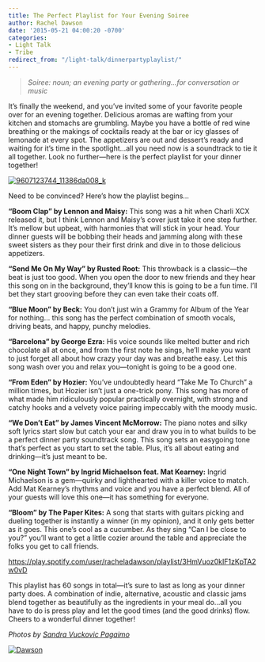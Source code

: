```yaml
---
title: The Perfect Playlist for Your Evening Soiree
author: Rachel Dawson
date: '2015-05-21 04:00:20 -0700'
categories:
- Light Talk
- Tribe
redirect_from: "/light-talk/dinnerpartyplaylist/"
---
```


> _Soiree: noun; an evening party or gathering...for conversation or music_

It’s finally the weekend, and you’ve invited some of your favorite people over for an evening together. Delicious aromas are wafting from your kitchen and stomachs are grumbling. Maybe you have a bottle of red wine breathing or the makings of cocktails ready at the bar or icy glasses of lemonade at every spot. The appetizers are out and dessert’s ready and waiting for it’s time in the spotlight…all you need now is a soundtrack to tie it all together. Look no further—here is the perfect playlist for your dinner together!

[![9607123744_11386da008_k](http://yellowconference.com/wp-content/uploads/2015/05/9607123744_11386da008_k-683x1024.jpg)](http://yellowconference.com/wp-content/uploads/2015/05/9607123744_11386da008_k.jpg)

Need to be convinced? Here’s how the playlist begins…

**“Boom Clap” by Lennon and Maisy:** This song was a hit when Charli XCX released it, but I think Lennon and Maisy’s cover just take it one step further. It’s mellow but upbeat, with harmonies that will stick in your head. Your dinner guests will be bobbing their heads and jamming along with these sweet sisters as they pour their first drink and dive in to those delicious appetizers.

**“Send Me On My Way” by Rusted Root:** This throwback is a classic—the beat is just too good. When you open the door to new friends and they hear this song on in the background, they’ll know this is going to be a fun time. I’ll bet they start grooving before they can even take their coats off.

**“Blue Moon” by Beck:** You don’t just win a Grammy for Album of the Year for nothing… this song has the perfect combination of smooth vocals, driving beats, and happy, punchy melodies.

**“Barcelona” by George Ezra:** His voice sounds like melted butter and rich chocolate all at once, and from the first note he sings, he’ll make you want to just forget all about how crazy your day was and breathe easy. Let this song wash over you and relax you—tonight is going to be a good one.

**“From Eden” by Hozier:** You’ve undoubtedly heard “Take Me To Church” a million times, but Hozier isn’t just a one-trick pony. This song has more of what made him ridiculously popular practically overnight, with strong and catchy hooks and a velvety voice pairing impeccably with the moody music.

**“We Don’t Eat” by James Vincent McMorrow:** The piano notes and silky soft lyrics start slow but catch your ear and draw you in to what builds to be a perfect dinner party soundtrack song. This song sets an easygoing tone that’s perfect as you start to set the table. Plus, it’s all about eating and drinking—it’s just meant to be.

**“One Night Town” by Ingrid Michaelson feat. Mat Kearney:** Ingrid Michaelson is a gem—quirky and lighthearted with a killer voice to match. Add Mat Kearney’s rhythms and voice and you have a perfect blend. All of your guests will love this one—it has something for everyone.

**“Bloom” by The Paper Kites:** A song that starts with guitars picking and dueling together is instantly a winner (in my opinion), and it only gets better as it goes. This one’s cool as a cucumber. As they sing “Can I be close to you?” you’ll want to get a little cozier around the table and appreciate the folks you get to call friends.

https://play.spotify.com/user/racheladawson/playlist/3HmVuoz0kIF1zKpTA2w0vD

This playlist has 60 songs in total—it’s sure to last as long as your dinner party does. A combination of indie, alternative, acoustic and classic jams blend together as beautifully as the ingredients in your meal do…all you have to do is press play and let the good times (and the good drinks) flow. Cheers to a wonderful dinner together!

_Photos by [Sandra Vuckovic Pagaimo](https://www.flickr.com/photos/54132946@N08/with/9607123744/)_

[![Dawson](http://yellowconference.com/wp-content/uploads/2015/05/Dawson.jpg)](http://www.racheladawson.com/)
